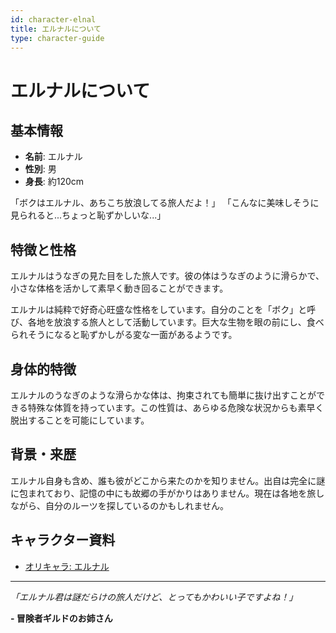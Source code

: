 ```yaml
---
id: character-elnal
title: エルナルについて
type: character-guide
---
```


# エルナルについて

## 基本情報

- **名前**: エルナル
- **性別**: 男
- **身長**: 約120cm

「ボクはエルナル、あちこち放浪してる旅人だよ！」
「こんなに美味しそうに見られると...ちょっと恥ずかしいな...」

## 特徴と性格

エルナルはうなぎの見た目をした旅人です。彼の体はうなぎのように滑らかで、小さな体格を活かして素早く動き回ることができます。

エルナルは純粋で好奇心旺盛な性格をしています。自分のことを「ボク」と呼び、各地を放浪する旅人として活動しています。巨大な生物を眼の前にし、食べられそうになると恥ずかしがる変な一面があるようです。

## 身体的特徴

エルナルのうなぎのような滑らかな体は、拘束されても簡単に抜け出すことができる特殊な体質を持っています。この性質は、あらゆる危険な状況からも素早く脱出することを可能にしています。

## 背景・来歴

エルナル自身も含め、誰も彼がどこから来たのかを知りません。出自は完全に謎に包まれており、記憶の中にも故郷の手がかりはありません。現在は各地を旅しながら、自分のルーツを探しているのかもしれません。

## キャラクター資料

- [オリキャラ: エルナル](https://tonbonotion01.notion.site/mycharacter-elnal)

---

*「エルナル君は謎だらけの旅人だけど、とってもかわいい子ですよね！」*

**- 冒険者ギルドのお姉さん**